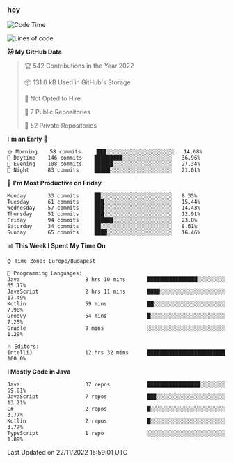 ### hey

<!--START_SECTION:waka-->
![Code Time](http://img.shields.io/badge/Code%20Time-815%20hrs%2010%20mins-blue)

![Lines of code](https://img.shields.io/badge/From%20Hello%20World%20I%27ve%20Written-482%20Thousand%20lines%20of%20code-blue)

**🐱 My GitHub Data** 

> 🏆 542 Contributions in the Year 2022
 > 
> 📦 131.0 kB Used in GitHub's Storage 
 > 
> 🚫 Not Opted to Hire
 > 
> 📜 7 Public Repositories 
 > 
> 🔑 52 Private Repositories  
 > 
**I'm an Early 🐤** 

```text
🌞 Morning    58 commits     ███░░░░░░░░░░░░░░░░░░░░░░   14.68% 
🌆 Daytime    146 commits    █████████░░░░░░░░░░░░░░░░   36.96% 
🌃 Evening    108 commits    ██████░░░░░░░░░░░░░░░░░░░   27.34% 
🌙 Night      83 commits     █████░░░░░░░░░░░░░░░░░░░░   21.01%

```
📅 **I'm Most Productive on Friday** 

```text
Monday       33 commits     ██░░░░░░░░░░░░░░░░░░░░░░░   8.35% 
Tuesday      61 commits     ███░░░░░░░░░░░░░░░░░░░░░░   15.44% 
Wednesday    57 commits     ███░░░░░░░░░░░░░░░░░░░░░░   14.43% 
Thursday     51 commits     ███░░░░░░░░░░░░░░░░░░░░░░   12.91% 
Friday       94 commits     ██████░░░░░░░░░░░░░░░░░░░   23.8% 
Saturday     34 commits     ██░░░░░░░░░░░░░░░░░░░░░░░   8.61% 
Sunday       65 commits     ████░░░░░░░░░░░░░░░░░░░░░   16.46%

```


📊 **This Week I Spent My Time On** 

```text
⌚︎ Time Zone: Europe/Budapest

💬 Programming Languages: 
Java                     8 hrs 10 mins       ████████████████░░░░░░░░░   65.17% 
JavaScript               2 hrs 11 mins       ████░░░░░░░░░░░░░░░░░░░░░   17.49% 
Kotlin                   59 mins             ██░░░░░░░░░░░░░░░░░░░░░░░   7.98% 
Groovy                   54 mins             █░░░░░░░░░░░░░░░░░░░░░░░░   7.25% 
Gradle                   9 mins              ░░░░░░░░░░░░░░░░░░░░░░░░░   1.29%

🔥 Editors: 
IntelliJ                 12 hrs 32 mins      █████████████████████████   100.0%

```

**I Mostly Code in Java** 

```text
Java                     37 repos            █████████████████░░░░░░░░   69.81% 
JavaScript               7 repos             ███░░░░░░░░░░░░░░░░░░░░░░   13.21% 
C#                       2 repos             █░░░░░░░░░░░░░░░░░░░░░░░░   3.77% 
Kotlin                   2 repos             █░░░░░░░░░░░░░░░░░░░░░░░░   3.77% 
TypeScript               1 repo              ░░░░░░░░░░░░░░░░░░░░░░░░░   1.89%

```



 Last Updated on 22/11/2022 15:59:01 UTC
<!--END_SECTION:waka-->

